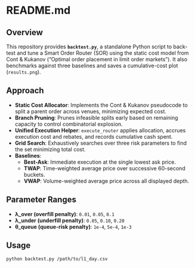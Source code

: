 # README.md

## Overview
This repository provides **`backtest.py`**, a standalone Python script to back-test and tune a Smart Order Router (SOR) using the static cost model from Cont & Kukanov (“Optimal order placement in limit order markets”). It also benchmarks against three baselines and saves a cumulative-cost plot (`results.png`).

## Approach
- **Static Cost Allocator**: Implements the Cont & Kukanov pseudocode to split a parent order across venues, minimizing expected cost.  
- **Branch Pruning**: Prunes infeasible splits early based on remaining capacity to control combinatorial explosion.  
- **Unified Execution Helper**: `execute_router` applies allocation, accrues execution cost and rebates, and records cumulative cash spent.  
- **Grid Search**: Exhaustively searches over three risk parameters to find the set minimizing total cost.  
- **Baselines**:  
  - **Best-Ask**: Immediate execution at the single lowest ask price.  
  - **TWAP**: Time-weighted average price over successive 60-second buckets.  
  - **VWAP**: Volume-weighted average price across all displayed depth.

## Parameter Ranges
- **λ_over (overfill penalty)**: `0.01`, `0.05`, `0.1`  
- **λ_under (underfill penalty)**: `0.05`, `0.10`, `0.20`  
- **θ_queue (queue-risk penalty)**: `1e-4`, `5e-4`, `1e-3`

## Usage
```bash
python backtest.py /path/to/l1_day.csv
